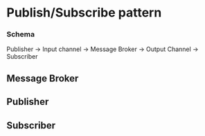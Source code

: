 # Publish/Subscribe pattern

### Schema
Publisher -> Input channel -> Message Broker -> Output Channel -> Subscriber

## Message Broker

## Publisher

## Subscriber